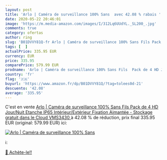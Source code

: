 ```yaml
---
layout: post
title: 'Arlo | Caméra de surveillance 100% Sans  avec 42.08 % rabais '
date: 2020-05-22 20:46:01
image: 'https://m.media-amazon.com/images/I/312Lq6UUdYL._SL200_.jpg'
comments: true
category: ofertas
author: ring
slug: 'B01DVVY81Q-fr Arlo | Caméra de surveillance 100% Sans Fils Pack de 4 HD...'
tags: [  ]
actualPrice: 335.95 EUR
currency: EUR
price: 335.95
comparePrice: 579.99 EUR
prodname: 'Arlo | Caméra de surveillance 100% Sans Fils  Pack de 4 HD Jour/Nuit Etanche IP65  Intérieur/Extérieur  Fixation Aimantée - Stockage gratuit dans le Cloud  VMS3430 '
country: 'fr'
flag: '🇫🇷'
buyurl: 'https://www.amazon.fr/dp/B01DVVY81Q/?tag=tolees0d-21'
descuento: '42.08'
average: '335.95'
---
```


C'est en vente [Arlo | Caméra de surveillance 100% Sans Fils  Pack de 4 HD Jour/Nuit Etanche IP65  Intérieur/Extérieur  Fixation Aimantée - Stockage gratuit dans le Cloud  VMS3430 ](https://www.amazon.fr/dp/B01DVVY81Q/?tag=tolees0d-21)  à  42.08 % de réduction, prix final  335.95 EUR (original: 579.99 EUR) ici:

[![Arlo | Caméra de surveillance 100% Sans ](https://m.media-amazon.com/images/I/312Lq6UUdYL._SL200_.jpg)](https://www.amazon.fr/dp/B01DVVY81Q/?tag=tolees0d-21)

ℹ️:


[🛒 Achète-le!!](https://www.amazon.fr/dp/B01DVVY81Q/?tag=tolees0d-21)
